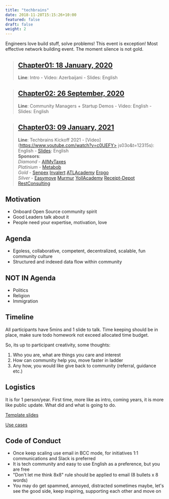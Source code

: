 ```yaml
---
title: "techbrains"
date: 2018-11-28T15:15:26+10:00
featured: false
draft: false
weight: 2
---
```



Engineers love build stuff, solve problems! This event is exception!  Most effective network building event.
The moment silence is not gold.

> ## [Chapter01: 18 January, 2020](/techbrains/chapter01)
> **Line**: Intro - Video: Azerbaijani - Slides: English

> ## [Chapter02: 26 September, 2020](/techbrains/chapter02)
> **Line**: Community Managers + Startup Demos - Video: English - Slides: English

> ## [Chapter03: 09 January, 2021](/techbrains/chapter03)
> **Line**: Techbrains Kickoff 2021 - [Video](https://www.youtube.com/watch?v=c0UEFY> js03o&t=12315s): English - [Slides](/events/techbrains/slides/2020/TechBrains_Kickoff_2021.pdf): English <br />
> **Sponsors**: <br />
> *Diamond* - [AllMyTaxes](https://allmytaxes.com) <br />
> *Platinium* - [Metabob](https://metabob.com) <br />
> *Gold* - [Senpex](https://senpex.com) [Invalert](https://invalert.com) [ATLAcademy](https://atlacademy.az) [Erpgo](https://erpgo.az) <br />
> *Silver* - [Easymove](https://easymove.com) [Murmur](https://murmurcars.com) [YollAcademy](https://yoll.io) [Receipt-Depot](https://receipt-depot.com) [RestConsulting](https://restcs.com) <br />


## Motivation
- Onboard Open Source community spirit
- Good Leaders talk about it
- People need your expertise, motivation, love

## Agenda

- Egoless, collaborative, competent,  decentralized, scalable, fun community culture
- Structured and indexed data flow within community

## NOT IN Agenda
- Politics
- Religion
- Immigration

## Timeline

All participants have 5mins and 1 slide to talk. Time keeping should be in place, make sure todo homework not exceed allocated time budget.

So, its up to participant creativity, some thoughts:

1. Who you are, what are things you care and interest
2. How can community help you, move faster in ladder
3. Any how, you would like give back to community (referral, guidance etc.)

## Logistics
It is for 1 person/year. First time, more like as intro, coming years, it is more like public update. What did and what is going to do.

[Template slides](/events/techbrains/slides/Template_TechBrains_Kickoff.pptx)

[Use cases](/techbrains/usecases)

## Code of Conduct
- Once keep scaling use email in BCC mode, for initiatives 1:1 communications and Slack is preferred
- It is tech community and easy to use English as a preference, but you are free
- "Don't let me think 8x8" rule should be applied to email (8 bullets x 8 words)
- You may do get spammed, annoyed, distracted sometimes maybe, let's see the good side, keep inspiring, supporting each other and move on


